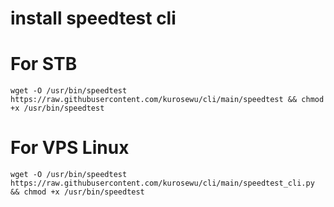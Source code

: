 # install speedtest cli

# For STB
```
wget -O /usr/bin/speedtest https://raw.githubusercontent.com/kurosewu/cli/main/speedtest && chmod +x /usr/bin/speedtest
````
# For VPS Linux
```
wget -O /usr/bin/speedtest https://raw.githubusercontent.com/kurosewu/cli/main/speedtest_cli.py && chmod +x /usr/bin/speedtest
````
